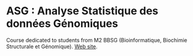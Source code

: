 # ASG : Analyse Statistique des données Génomiques
Course dedicated to students from M2 BBSG (Bioinformatique, Biochimie Structurale et Génomique).
[Web site](https://dputhier.github.io/ASG/).
